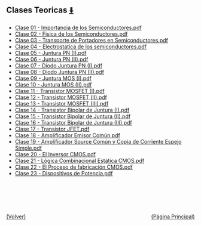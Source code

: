 
<html>
<body>
<h2>Clases Teoricas <a href="https://downgit.github.io/#/home?url=https://github.com/Apuntes-FIUBA/Apuntes-Electronica/tree/main/86 - Electrónica/8603 - Dispositivos Semiconductores/Clases/Clases Teoricas" style="font-size:20px">  ⬇️ </a></h2>
<ul>
    <li><a href="Clase 01 - Importancia de los Semiconductores.pdf">Clase 01 - Importancia de los Semiconductores.pdf</a></li>
    <li><a href="Clase 02 - Fisica de los Semiconductores.pdf">Clase 02 - Fisica de los Semiconductores.pdf</a></li>
    <li><a href="Clase 03 - Transporte de Portadores en Semiconductores.pdf">Clase 03 - Transporte de Portadores en Semiconductores.pdf</a></li>
    <li><a href="Clase 04 - Electrostatica de los semiconductores.pdf">Clase 04 - Electrostatica de los semiconductores.pdf</a></li>
    <li><a href="Clase 05 - Juntura PN (I).pdf">Clase 05 - Juntura PN (I).pdf</a></li>
    <li><a href="Clase 06 - Juntura PN (II).pdf">Clase 06 - Juntura PN (II).pdf</a></li>
    <li><a href="Clase 07 - Diodo Juntura PN (I).pdf">Clase 07 - Diodo Juntura PN (I).pdf</a></li>
    <li><a href="Clase 08 - Diodo Juntura PN (II).pdf">Clase 08 - Diodo Juntura PN (II).pdf</a></li>
    <li><a href="Clase 09 - Juntura MOS (I).pdf">Clase 09 - Juntura MOS (I).pdf</a></li>
    <li><a href="Clase 10 - Juntura MOS (II).pdf">Clase 10 - Juntura MOS (II).pdf</a></li>
    <li><a href="Clase 11 - Transistor MOSFET (I).pdf">Clase 11 - Transistor MOSFET (I).pdf</a></li>
    <li><a href="Clase 12 - Transistor MOSFET (II).pdf">Clase 12 - Transistor MOSFET (II).pdf</a></li>
    <li><a href="Clase 13 - Transistor MOSFET (III).pdf">Clase 13 - Transistor MOSFET (III).pdf</a></li>
    <li><a href="Clase 14 - Transistor Bipolar de Juntura (I).pdf">Clase 14 - Transistor Bipolar de Juntura (I).pdf</a></li>
    <li><a href="Clase 15 - Transistor Bipolar de Juntura (II).pdf">Clase 15 - Transistor Bipolar de Juntura (II).pdf</a></li>
    <li><a href="Clase 16 - Transistor Bipolar de Juntura (III).pdf">Clase 16 - Transistor Bipolar de Juntura (III).pdf</a></li>
    <li><a href="Clase 17 - Transistor JFET.pdf">Clase 17 - Transistor JFET.pdf</a></li>
    <li><a href="Clase 18 - Amplificador Emisor Común.pdf">Clase 18 - Amplificador Emisor Común.pdf</a></li>
    <li><a href="Clase 19 - Amplificador Source Común y Copia de Corriente Espejo Simple.pdf">Clase 19 - Amplificador Source Común y Copia de Corriente Espejo Simple.pdf</a></li>
    <li><a href="Clase 20 - El Inversor CMOS.pdf">Clase 20 - El Inversor CMOS.pdf</a></li>
    <li><a href="Clase 21 - Lógica Combinacional Estática CMOS.pdf">Clase 21 - Lógica Combinacional Estática CMOS.pdf</a></li>
    <li><a href="Clase 22 - El Proceso de fabricación CMOS.pdf">Clase 22 - El Proceso de fabricación CMOS.pdf</a></li>
    <li><a href="Clase 23 - Dispositivos de Potencia.pdf">Clase 23 - Dispositivos de Potencia.pdf</a></li>
</ul>
</body>
</html>






<br><br><br><br><br><a href="../" style="float: left">(Volver)</a> <a href="https://apuntes-fiuba.github.io/Apuntes-Electronica" style="float: right">(Página Principal)</a>
